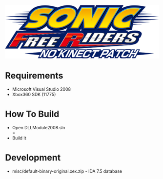 <h1 align="center"><img src="./misc/Logo.png" width="512" align="center"></h1>

<h1>Requirements</h1>
<ul>
<li>Microsoft Visual Studio 2008 </li>
<li>Xbox360 SDK (11775)</li>
</ul>

<h1>How To Build</h1>
<ul>
<li>Open DLLModule2008.sln</li>=
<li>Build It</li>
</ul>

<h1>Development</h1>
<ul>
<li> misc/default-binary-original.xex.zip - IDA 7.5 database</li>
</ul>
